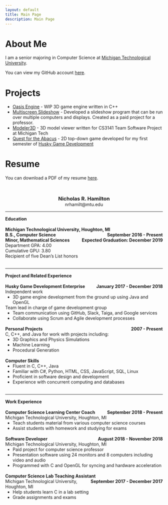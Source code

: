 ```yaml
--- 
layout: default
title: Main Page
description: Main Page
--- 
```


# About Me 

I am a senior majoring in Computer Science at [Michigan Technological University](https://www.mtu.edu). 

You can view my GitHub account [here](https://www.github.com/nhamil). 

# Projects 

- [Oasis Engine](https://www.github.com/nhamil/oasis) - WIP 3D game engine written in C++ 
- [Multiscreen Slideshow](https://github.com/nhamil/opengl-examples) - Developed a slideshow program that can be run over multiple computers and displays. Created as a paid project for a professor. 
- [Modeler3D](https://github.com/CS3141Team1/modeler3d) - 3D model viewer written for CS3141 Team Software Project at Michigan Tech 
- [Quest for the Abacus](https://github.com/nhamil/quest-for-the-abacus) - 2D top-down game developed for my first semester of [Husky Game Development](https://www.huskygames.com) 

# Resume 

<!-- because of the styling, it's easier to make resume part just html --> 
<style> 
.resume h3 {
    padding: 0;
    margin: 0;
}

.resume-top {
    text-align: center; 
}

.resume-right {
    float: right;
}

.resume ul {
    margin: 0;
}
</style> 
<p>
    You can download a PDF of my resume <a href="/resume/nicholas-hamilton-resume-spring-2019.pdf">here</a>.
</p>
<br><br>

<div class="resume">
    <div class="resume-top"> 
        <h3>Nicholas R. Hamilton</h3>
        nrhamilt@mtu.edu<br>
    </div><hr>
    <strong>Education</strong><br>
    <br>
    <strong>Michigan Technological University, Houghton, MI <span class="resume-right">September 2016 - Present</span></strong><br>
    <strong>B.S., Computer Science <span class="resume-right">Expected Graduation: December 2019</span></strong><br>
    <strong>Minor, Mathematical Sciences</strong><br>
    Department GPA: 4.00<br>
    Cumulative GPU: 3.80<br> 
    Recipient of five Dean’s List honors<br>
    <br><hr>
    <strong>Project and Related Experience</strong><br>
    <br>
    <strong>Husky Game Development Enterprise <span class="resume-right">January 2017 - December 2018</span></strong><br>
    Independent work<br> 
    <ul> 
        <li>3D game engine development from the ground up using Java and OpenGL</li> 
    </ul> 
    Team lead in charge of game development group
    <ul>
        <li>Team communication using GitHub, Slack, Taiga, and Google services</li>
        <li>Collaborate using Scrum and Agile development processes</li> 
    </ul>
    <br>
    <strong>Personal Projects <span class="resume-right">2007 - Present</span></strong><br>
    C, C++, and Java for work with projects including:
    <ul>
        <li>3D Graphics and Physics Simulations</li> 
        <li>Machine Learning</li> 
        <li>Procedural Generation</li> 
    </ul>
    <br> 
    <strong>Computer Skills</strong><br>
    <ul> 
        <li>Fluent in C, C++, Java</li> 
        <li>Familiar with C#, Python, HTML, CSS, JavaScript, SQL, Linux</li> 
        <li>Proficient in software design and development</li> 
        <li>Experience with concurrent computing and databases</li> 
    </ul> 
    <br><hr>
    <strong>Work Experience</strong><br>
    <br>
    <strong>Computer Science Learning Center Coach <span class="resume-right">September 2018 - Present</span></strong><br>
    Michigan Technological University, Houghton, MI<br>
    <ul>
        <li>Teach students material from various computer science courses</li>
        <li>Assist students with homework and studying for exams</li>
    </ul>
    <br>
    <strong>Software Developer <span class="resume-right">August 2018 - November 2018</span></strong><br>
    Michigan Technological University, Houghton, MI<br>
    <ul>
        <li>Paid project for computer science professor</li> 
        <li>Presentation software using 24 monitors and 8 computers including video and audio</li> 
        <li>Programmed with C and OpenGL for syncing and hardware acceleration</li> 
    </ul>
    <br>
    <strong>Computer Science Lab Teaching Assistant <span class="resume-right">September 2017 - December 2017</span></strong><br>
    Michigan Technological University, Houghton, MI<br>
    <ul>
        <li>Help students learn C in a lab setting</li> 
        <li>Grade assignments and exams</li> 
    </ul>
</div> 
